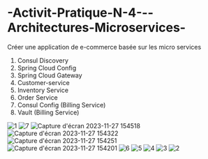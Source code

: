 # -Activit-Pratique-N-4---Architectures-Microservices-
Créer une application de e-commerce basée sur les micro services
1. Consul Discovery
2. Spring Cloud Config
3. Spring Cloud Gateway
4. Customer-service
5. Inventory Service
6. Order Service
7. Consul Config (Billing Service)
8. Vault (Billing Service)
   


![1](https://github.com/Younesssemlali/-Activit-Pratique-N-4---Architectures-Microservices-/assets/101253650/f1f87cde-9a5f-4b29-9838-70f60a42332f)
![7](https://github.com/Younesssemlali/-Activit-Pratique-N-4---Architectures-Microservices-/assets/101253650/730878ab-114d-49ed-a45f-6e1744ae99ea)
![Capture d'écran 2023-11-27 154518](https://github.com/Younesssemlali/-Activit-Pratique-N-4---Architectures-Microservices-/assets/101253650/aea51d84-d415-4bc9-b66e-cd5145df2fe4)
![Capture d'écran 2023-11-27 154322](https://github.com/Younesssemlali/-Activit-Pratique-N-4---Architectures-Microservices-/assets/101253650/0f729fb7-b5c3-497a-a631-9b62be0d1ba5)
![Capture d'écran 2023-11-27 154251](https://github.com/Younesssemlali/-Activit-Pratique-N-4---Architectures-Microservices-/assets/101253650/05347c7e-5930-43b5-8545-5609a3b5cf49)
![Capture d'écran 2023-11-27 154201](https://github.com/Younesssemlali/-Activit-Pratique-N-4---Architectures-Microservices-/assets/101253650/3ec166ce-6c7b-4cca-b85f-733888dbf210)
![6](https://github.com/Younesssemlali/-Activit-Pratique-N-4---Architectures-Microservices-/assets/101253650/91073a51-80e9-4c1f-96d5-8f52e84b3b63)
![5](https://github.com/Younesssemlali/-Activit-Pratique-N-4---Architectures-Microservices-/assets/101253650/86ee6135-8f37-486e-9ffd-c5bd6654b3fa)
![4](https://github.com/Younesssemlali/-Activit-Pratique-N-4---Architectures-Microservices-/assets/101253650/65de9d9f-b701-4962-8744-dbfb38260168)
![3](https://github.com/Younesssemlali/-Activit-Pratique-N-4---Architectures-Microservices-/assets/101253650/43dff714-b1e3-4c25-b4da-902eee9cd386)
![2](https://github.com/Younesssemlali/-Activit-Pratique-N-4---Architectures-Microservices-/assets/101253650/faa6b460-9611-4ca5-aada-50dc842411c1)
